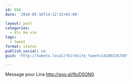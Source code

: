 ```yaml
---
id: 656
date: '2010-05-16T14:12:32+02:00'

layout: post
categories:
  - Vis ma vie
tags:
  - tweet
format: status
publish_social: no
guid: 'http://tweets.local/?birdsite_tweet=14100216749'

---
```


Message pour Lina http://goo.gl/fb/D5ON0